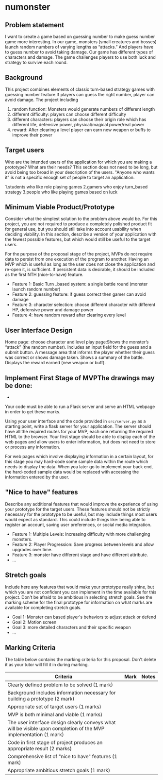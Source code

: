 # numonster

## Problem statement

I want to create a game based on guessing number to make guess number game more
 interesting. In our game, monsters (small creatures and bosses) launch random
 numbers of varying lengths as “attacks.” And players have to guess number to
 avoid taking damage. Our game has different types of characters and damage.
 The game challenges players to use both luck and strategy to survive each round.

## Background


This project combines elements of classic turn-based strategy games with
guessing number feature.If players can guess the right number, player can avoid
damage. The project including

1. random function: Monsters would generate numbers of different length
2. different difficulty: players can choose different difficulty
3. different characters: players can choose their origin role which has
different life, defensive power, physical/magical power/real power
4. reward: After clearing a level player can earn new weapon or buffs to improve
their power

## Target users

Who are the intended users of the application for which you are making a
prototype? What are their needs? This section does not need to be long, but
avoid being too broad in your description of the users. "Anyone who wants it"
is not a specific enough set of people to target an application.

1.students who like role playing games
2.gamers who enjoy turn_based strategy
3.people who like playing games based on luck

## Minimum Viable Product/Prototype

Consider what the simplest solution to the problem above would be. For this
project, you are not required to produce a completely polished product fit for
general use, but you should still take into account usability when deciding
viability. In this section, describe a version of your application with the
fewest possible features, but which would still be useful to the target users.

For the purpose of the proposal stage of the project, MVPs do not require data
to persist from one execution of the program to another. Having an MVP which is
useful as long as the user does not close the application and re-open it, is
sufficient. If persistent data is desirable, it should be included as the first
NTH (nice-to-have) feature.

* Feature 1: Basic Turn _based system: a single battle round (monster launch random number)
* Feature 2: guessing feature: if guess correct then gamer can avoid damage
* Feature 3: character selection: choose different character with different HP,
defensive power and damage power
* Feature 4: have random reward after clearing every level

## User Interface Design



Home page: choose character and level
play page:Shows the monster’s “attack” (the random number).
Includes an input field for the guess and a submit button.
A message area that informs the player whether their guess was correct or shows
damage taken.
Shows a summary of the battle.
Displays the reward earned (new weapon or buff).


## Implement First Stage of MVPThe drawings may be done:

*

Your code must be able to run a Flask server and serve an HTML webpage in order
to get these marks.

Using your user interface and the code provided in `src/server.py` as a
starting point, write a flask server for your application. The server should
have all the required routes for your MVP, each one returning the required HTML
to the browser. Your first stage should be able to display each of the web
pages and allow users to enter information, but does not need to store or
process any information.

For web pages which involve displaying information in a certain layout, for
this stage you may hard-code some sample data within the route which needs to
display the data. When you later go to implement your back end, the hard-coded
sample data would be replaced with accessing the information entered by the
user.

## "Nice to have" features

Describe any additional features that would improve the experience of using
your prototype for the target users. These features should not be strictly
necessary for the prototype to be useful, but may include things most users
would expect as standard. This could include things like: being able to
register an account, saving user preferences, or social media integration.

* Feature 1: Multiple Levels: Increasing difficulty with more challenging monsters.
* Feature 2: Player Progression: Save progress between levels and allow upgrades over time.
* Feature 3: monster have different stage and have different attribute.
* ...

## Stretch goals

Include here any features that would make your prototype really shine, but
which you are not confident you can implement in the time available for this
project. Don't be afraid to be ambitious in selecting stretch goals. See the
marking scheme for the final prototype for information on what marks are
available for completing stretch goals.

* Goal 1: Monster can based player's behaviors to adjust attack or defend
* Goal 2: Motion screen
* Goal 3: more detailed characters and their specific weapon
* ...

## Marking Criteria

The table below contains the marking criteria for this proposal. Don't delete
it as your tutor will fill it in during marking.

| Criteria | Mark | Notes |
| -------------------------------------------------------- | ---- | --- |
| Clearly defined problem to be solved (1 mark)                                     |      | |
| Background includes information necessary for building a prototype (2 mark)       |      | |
| Appropriate set of target users (1 marks)                                         |      | |
| MVP is both minimal and viable (1 marks)                                          |      | |
| The user interface design clearly conveys what will be visible upon completion of the MVP implementation (1 mark) | | |
| Code in first stage of project produces an appropriate result (2 marks)           |      | |
| Comprehensive list of "nice to have" features (1 mark)                            |      | |
| Appropriate ambitious stretch goals (1 mark)                                      |      | |
